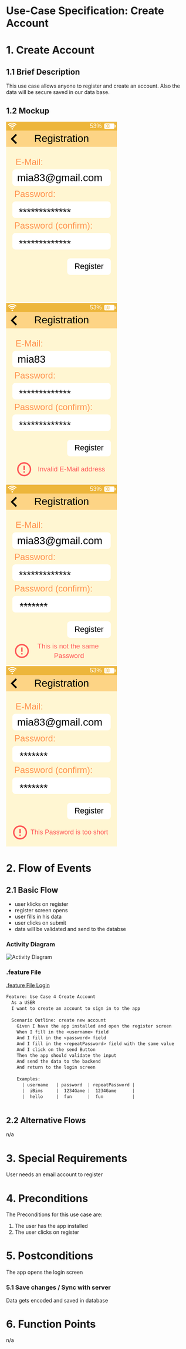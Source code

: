 # Use-Case Specification: Create Account

# 1. Create Account

## 1.1 Brief Description
This use case allows anyone to register and create an account. Also the data will be secure saved in our data base.

## 1.2 Mockup
![Registration](../mockups/Registration.png)
![Registration Fail 1](../mockups/Registration_Fail1.png)
![Registration Fail 2](../mockups/Registration_Fail2.png)
![Registration Fail 3](../mockups/Registration_Fail3.png)

# 2. Flow of Events

## 2.1 Basic Flow
- user klicks on register
- register screen opens
- user fills in his data
- user clicks on submit
- data will be validated and send to the databse

### Activity Diagram
![Activity Diagram](../activity_diagrams/UCD4_Create_Account.png)

### .feature File
[.feature File Login](../../frontend/app/src/androidTest/assets/UC4_Create_Account.feature)
```Cucumber
Feature: Use Case 4 Create Account
  As a USER
  I want to create an account to sign in to the app

  Scenario Outline: create new account
    Given I have the app installed and open the register screen
    When I fill in the <username> field
    And I fill in the <password> field
    And I fill in the <repeatPassword> field with the same value
    And I click on the send Button
    Then the app should validate the input
    And send the data to the backend
    And return to the login screen

    Examples:
      | username   | password  | repeatPassword |
      |  iBims     |  1234Game |  1234Game      |
      |  hello     |  fun      |  fun           |  


```

## 2.2 Alternative Flows
n/a

# 3. Special Requirements
User needs an email account to register

# 4. Preconditions
The Preconditions for this use case are:
1. The user has the app installed
2. The user clicks on register

# 5. Postconditions
The app opens the login screen

### 5.1 Save changes / Sync with server
Data gets encoded and saved in database

# 6. Function Points
n/a
